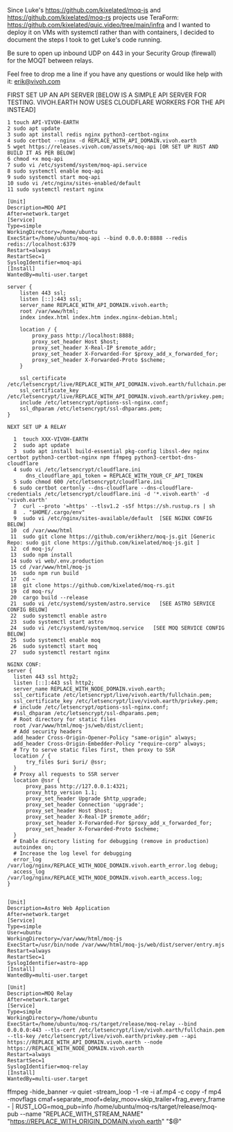 Since Luke's https://github.com/kixelated/moq-js and https://github.com/kixelated/moq-rs projects use TeraForm: https://github.com/kixelated/quic.video/tree/main/infra and I wanted to deploy it on VMs with systemctl rather than with containers, I decided to document the steps I took to get Luke's code running.

Be sure to open up inbound UDP on 443 in your Security Group (firewall) for the MOQT between relays.

Feel free to drop me a line if you have any questions or would like help with it: erik@vivoh.com

FIRST SET UP AN API SERVER 
[BELOW IS A SIMPLE API SERVER FOR TESTING. VIVOH.EARTH NOW USES CLOUDFLARE WORKERS FOR THE API INSTEAD]
```
1 touch API-VIVOH-EARTH
2 sudo apt update
3 sudo apt install redis nginx python3-certbot-nginx
4 sudo certbot --nginx -d REPLACE_WITH_API_DOMAIN.vivoh.earth
5 wget https://releases.vivoh.com/assets/moq-api [OR SET UP RUST AND BUILD IT AS PER BELOW]
6 chmod +x moq-api
7 sudo vi /etc/systemd/system/moq-api.service
8 sudo systemctl enable moq-api
9 sudo systemctl start moq-api
10 sudo vi /etc/nginx/sites-enabled/default 
11 sudo systemctl restart nginx

[Unit]
Description=MOQ API
After=network.target
[Service]
Type=simple
WorkingDirectory=/home/ubuntu
ExecStart=/home/ubuntu/moq-api --bind 0.0.0.0:8888 --redis redis://localhost:6379
Restart=always
RestartSec=1
SyslogIdentifier=moq-api
[Install]
WantedBy=multi-user.target

server {
    listen 443 ssl;
    listen [::]:443 ssl;
    server_name REPLACE_WITH_API_DOMAIN.vivoh.earth;
    root /var/www/html;
    index index.html index.htm index.nginx-debian.html;

    location / {
        proxy_pass http://localhost:8888;
        proxy_set_header Host $host;
        proxy_set_header X-Real-IP $remote_addr;
        proxy_set_header X-Forwarded-For $proxy_add_x_forwarded_for;
        proxy_set_header X-Forwarded-Proto $scheme;
    }

    ssl_certificate /etc/letsencrypt/live/REPLACE_WITH_API_DOMAIN.vivoh.earth/fullchain.pem;
    ssl_certificate_key /etc/letsencrypt/live/REPLACE_WITH_API_DOMAIN.vivoh.earth/privkey.pem;
    include /etc/letsencrypt/options-ssl-nginx.conf;
    ssl_dhparam /etc/letsencrypt/ssl-dhparams.pem;
}
```
    NEXT SET UP A RELAY
  ```  
    1  touch XXX-VIVOH-EARTH
    2  sudo apt update
    3  sudo apt install build-essential pkg-config libssl-dev nginx certbot python3-certbot-nginx npm ffmpeg python3-certbot-dns-cloudflare
    4 sudo vi /etc/letsencrypt/cloudflare.ini
    	dns_cloudflare_api_token = REPLACE_WITH_YOUR_CF_API_TOKEN
    5 sudo chmod 600 /etc/letsencrypt/cloudflare.ini
    6 sudo certbot certonly --dns-cloudflare --dns-cloudflare-credentials /etc/letsencrypt/cloudflare.ini -d '*.vivoh.earth' -d 'vivoh.earth'
    7  curl --proto '=https' --tlsv1.2 -sSf https://sh.rustup.rs | sh
    8  . "$HOME/.cargo/env"
    9  sudo vi /etc/nginx/sites-available/default  [SEE NGINX CONFIG BELOW]
   10  cd /var/www/html
   11  sudo git clone https://github.com/erikherz/moq-js.git [Generic Repo: sudo git clone https://github.com/kixelated/moq-js.git ]
   12  cd moq-js/
   13  sudo npm install
   14 sudo vi web/.env.production
   15 cd /var/www/html/moq-js
   16  sudo npm run build 
   17  cd ~
   18  git clone https://github.com/kixelated/moq-rs.git
   19  cd moq-rs/
   20  cargo build --release
   21  sudo vi /etc/systemd/system/astro.service   [SEE ASTRO SERVICE CONFIG BELOW]
   22  sudo systemctl enable astro
   23  sudo systemctl start astro
   24  sudo vi /etc/systemd/system/moq.service   [SEE MOQ SERVICE CONFIG BELOW]
   25  sudo systemctl enable moq
   26  sudo systemctl start moq
   27  sudo systemctl restart nginx

NGINX CONF:
server {
    listen 443 ssl http2;
    listen [::]:443 ssl http2;
    server_name REPLACE_WITH_NODE_DOMAIN.vivoh.earth;
    ssl_certificate /etc/letsencrypt/live/vivoh.earth/fullchain.pem;
    ssl_certificate_key /etc/letsencrypt/live/vivoh.earth/privkey.pem;
    # include /etc/letsencrypt/options-ssl-nginx.conf;
    #ssl_dhparam /etc/letsencrypt/ssl-dhparams.pem;
    # Root directory for static files
    root /var/www/html/moq-js/web/dist/client;
    # Add security headers
    add_header Cross-Origin-Opener-Policy "same-origin" always;
    add_header Cross-Origin-Embedder-Policy "require-corp" always;
    # Try to serve static files first, then proxy to SSR
    location / {
        try_files $uri $uri/ @ssr;
    }
    # Proxy all requests to SSR server
    location @ssr {
        proxy_pass http://127.0.0.1:4321;
        proxy_http_version 1.1;
        proxy_set_header Upgrade $http_upgrade;
        proxy_set_header Connection 'upgrade';
        proxy_set_header Host $host;
        proxy_set_header X-Real-IP $remote_addr;
        proxy_set_header X-Forwarded-For $proxy_add_x_forwarded_for;
        proxy_set_header X-Forwarded-Proto $scheme;
    }
    # Enable directory listing for debugging (remove in production)
    autoindex on;
    # Increase the log level for debugging
    error_log /var/log/nginx/REPLACE_WITH_NODE_DOMAIN.vivoh.earth_error.log debug;
    access_log /var/log/nginx/REPLACE_WITH_NODE_DOMAIN.vivoh.earth_access.log;
}


[Unit]
Description=Astro Web Application
After=network.target
[Service]
Type=simple
User=ubuntu
WorkingDirectory=/var/www/html/moq-js
ExecStart=/usr/bin/node /var/www/html/moq-js/web/dist/server/entry.mjs
Restart=always
RestartSec=1
SyslogIdentifier=astro-app
[Install]
WantedBy=multi-user.target

[Unit]
Description=MOQ Relay
After=network.target
[Service]
Type=simple
WorkingDirectory=/home/ubuntu
ExecStart=/home/ubuntu/moq-rs/target/release/moq-relay --bind 0.0.0.0:443 --tls-cert /etc/letsencrypt/live/vivoh.earth/fullchain.pem --tls-key /etc/letsencrypt/live/vivoh.earth/privkey.pem --api https://REPLACE_WITH_API_DOMAIN.vivoh.earth --node https://REPLACE_WITH_NODE_DOMAIN.vivoh.earth
Restart=always
RestartSec=1
SyslogIdentifier=moq-relay
[Install]
WantedBy=multi-user.target
```

ffmpeg -hide_banner -v quiet -stream_loop -1 -re -i af.mp4 -c copy -f mp4 -movflags cmaf+separate_moof+delay_moov+skip_trailer+frag_every_frame - | RUST_LOG=moq_pub=info /home/ubuntu/moq-rs/target/release/moq-pub --name "REPLACE_WITH_STREAM_NAME" "https://REPLACE_WITH_ORIGIN_DOMAIN.vivoh.earth" "$@"
